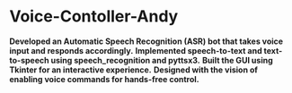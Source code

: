 # Voice-Contoller-Andy
**Developed an Automatic Speech Recognition (ASR) bot that takes voice input and responds accordingly.**
**Implemented speech-to-text and text-to-speech using speech_recognition and pyttsx3.**
**Built the GUI using Tkinter for an interactive experience.**
**Designed with the vision of enabling voice commands for hands-free control.**